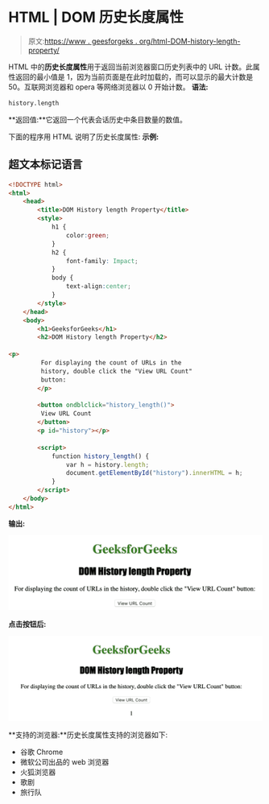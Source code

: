 # HTML | DOM 历史长度属性

> 原文:[https://www . geesforgeks . org/html-DOM-history-length-property/](https://www.geeksforgeeks.org/html-dom-history-length-property/)

HTML 中的**历史长度属性**用于返回当前浏览器窗口历史列表中的 URL 计数。此属性返回的最小值是 1，因为当前页面是在此时加载的，而可以显示的最大计数是 50。互联网浏览器和 opera 等网络浏览器以 0 开始计数。
**语法:**

```html
history.length
```

**返回值:**它返回一个代表会话历史中条目数量的数值。

下面的程序用 HTML 说明了历史长度属性:
**示例:**

## 超文本标记语言

```html
<!DOCTYPE html>
<html>
    <head>
        <title>DOM History length Property</title>
        <style>
            h1 {
                color:green;
            }
            h2 {
                font-family: Impact;
            }
            body {
                text-align:center;
            }
        </style>
    </head>
    <body>
        <h1>GeeksforGeeks</h1>
        <h2>DOM History length Property</h2>

<p>
         For displaying the count of URLs in the
         history, double click the "View URL Count"
         button:
        </p>

        <button ondblclick="history_length()">
         View URL Count
        </button>
        <p id="history"></p>

        <script>
            function history_length() {
                var h = history.length;
                document.getElementById("history").innerHTML = h;
            }
        </script>
    </body>
</html>                   
```

**输出:**

![](img/a013748777b3b2233cebc171cf18ddf5.png)

**点击按钮后:**

![](img/182f298be20d90b6d25e42d69c5c7a0b.png)

**支持的浏览器:**历史长度属性支持的浏览器如下:

*   谷歌 Chrome
*   微软公司出品的 web 浏览器
*   火狐浏览器
*   歌剧
*   旅行队